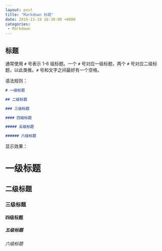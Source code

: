 ```yaml
---
layout: post
title: "Markdown 标题"
date: 2019-11-19 10:30:00 +0800
categories: 
 - Markdown
---
```


## 标题

通常使用 `#` 号表示 1-6 级标题。一个 `#` 号对应一级标题，两个 `#` 号对应二级标题，以此类推。`#` 号和文字之间最好有一个空格。

<!-- more -->

语法规则：
```markdown
# 一级标题

## 二级标题

### 三级标题

#### 四级标题

##### 五级标题

###### 六级标题
```
显示效果：

# 一级标题
## 二级标题
### 三级标题
#### 四级标题
##### 五级标题
###### 六级标题

